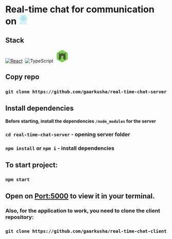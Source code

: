 # Real-time chat for communication on <a href="https://reactjs.org/"><img src="https://github.com/devicons/devicon/blob/master/icons/react/react-original-wordmark.svg" title="React" alt="React" width="30" height="30"/></a>&nbsp;

## Stack

<p>
    <a href="https://nodejs.org/"><img src="https://github.com/devicons/devicon/blob/master/icons/node/node-original-wordmark.svg" title="React" alt="React" width="40" height="40"/></a>&nbsp;
    <img src="https://github.com/devicons/devicon/blob/master/icons/websocket/websocket-original.svg" title="TypeScript"  alt="TypeScript" width="40" height="40"/>&nbsp;
    <img src="https://github.com/devicons/devicon/blob/master/icons/nodemon/nodemon-original.svg" title="Sass"  alt="Sass" width="40" height="40"/>&nbsp;
</p>

## Copy repo
### `git clone https://github.com/gaarkusha/real-time-chat-server`

## Install dependencies
#### Before starting, install the dependencies `/node_modules` for the server
### `cd real-time-chat-server` - opening server folder
### `npm install` or `npm i` - install dependencies

## To start project:
### `npm start`

## Open on [Port:5000](Port:5000) to view it in your terminal.

### Also, for the application to work, you need to clone the client repository:
### `git clone https://github.com/gaarkusha/real-time-chat-client`






